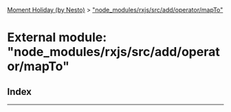 [Moment Holiday (by Nesto)](../README.md) > ["node_modules/rxjs/src/add/operator/mapTo"](../modules/_node_modules_rxjs_src_add_operator_mapto_.md)

# External module: "node_modules/rxjs/src/add/operator/mapTo"

## Index

---

